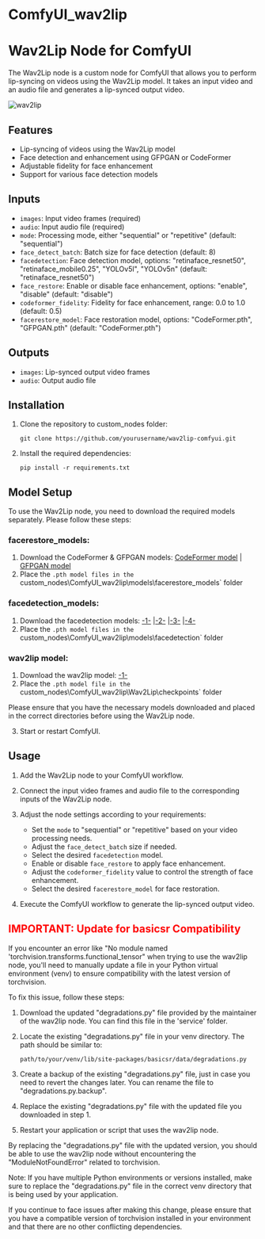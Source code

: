 # ComfyUI_wav2lip


# Wav2Lip Node for ComfyUI

The Wav2Lip node is a custom node for ComfyUI that allows you to perform lip-syncing on videos using the Wav2Lip model. It takes an input video and an audio file and generates a lip-synced output video.

![wav2lip](https://github.com/ShmuelRonen/ComfyUI_wav2lip/assets/80190186/bc23b61e-d09e-473a-82a9-516d0a6e14a3)



## Features

- Lip-syncing of videos using the Wav2Lip model
- Face detection and enhancement using GFPGAN or CodeFormer
- Adjustable fidelity for face enhancement
- Support for various face detection models

## Inputs

- `images`: Input video frames (required)
- `audio`: Input audio file (required)
- `mode`: Processing mode, either "sequential" or "repetitive" (default: "sequential")
- `face_detect_batch`: Batch size for face detection (default: 8)
- `facedetection`: Face detection model, options: "retinaface_resnet50", "retinaface_mobile0.25", "YOLOv5l", "YOLOv5n" (default: "retinaface_resnet50")
- `face_restore`: Enable or disable face enhancement, options: "enable", "disable" (default: "disable")
- `codeformer_fidelity`: Fidelity for face enhancement, range: 0.0 to 1.0 (default: 0.5)
- `facerestore_model`: Face restoration model, options: "CodeFormer.pth", "GFPGAN.pth" (default: "CodeFormer.pth")

## Outputs

- `images`: Lip-synced output video frames
- `audio`: Output audio file

## Installation

1. Clone the repository to custom_nodes folder:
   ```
   git clone https://github.com/yourusername/wav2lip-comfyui.git
   ```

2. Install the required dependencies:
   ```
   pip install -r requirements.txt
   ```

## Model Setup

To use the Wav2Lip node, you need to download the required models separately. Please follow these steps:

### facerestore_models:

1. Download the CodeFormer & GFPGAN models: [CodeFormer model](https://huggingface.co/datasets/lengyuchuixue/codeformer.pth/resolve/main/codeformer.pth?download=true) | [GFPGAN model](https://huggingface.co/nlightcho/gfpgan-v1.3/resolve/main/GFPGANv1.3.pth?download=true)
2. Place the `.pth model files in the `custom_nodes\ComfyUI_wav2lip\models\facerestore_models` folder
### facedetection_models:

1. Download the facedetection models: [-1-](https://github.com/xinntao/facexlib/releases/download/v0.1.0/detection_Resnet50_Final.pth) |[-2-](https://github.com/xinntao/facexlib/releases/download/v0.1.0/detection_mobilenet0.25_Final.pth) |[-3-](https://github.com/sczhou/CodeFormer/releases/download/v0.1.0/yolov5l-face.pth) |[-4-](https://github.com/sczhou/CodeFormer/releases/download/v0.1.0/yolov5n-face.pth)
2. Place the `.pth model files in the `custom_nodes\ComfyUI_wav2lip\models\facedetection` folder

### wav2lip model:

1. Download the wav2lip model: [-1-](https://iiitaphyd-my.sharepoint.com/:u:/g/personal/radrabha_m_research_iiit_ac_in/EdjI7bZlgApMqsVoEUUXpLsBxqXbn5z8VTmoxp55YNDcIA?e=n9ljGW) 
2. Place the `.pth model file in the `custom_nodes\ComfyUI_wav2lip\Wav2Lip\checkpoints` folder

Please ensure that you have the necessary models downloaded and placed in the correct directories before using the Wav2Lip node.

3. Start or restart ComfyUI.

## Usage

1. Add the Wav2Lip node to your ComfyUI workflow.

2. Connect the input video frames and audio file to the corresponding inputs of the Wav2Lip node.

3. Adjust the node settings according to your requirements:
   - Set the `mode` to "sequential" or "repetitive" based on your video processing needs.
   - Adjust the `face_detect_batch` size if needed.
   - Select the desired `facedetection` model.
   - Enable or disable `face_restore` to apply face enhancement.
   - Adjust the `codeformer_fidelity` value to control the strength of face enhancement.
   - Select the desired `facerestore_model` for face restoration.

4. Execute the ComfyUI workflow to generate the lip-synced output video.

## <span style="color: red;">IMPORTANT: Update for basicsr Compatibility</span>

If you encounter an error like "No module named 'torchvision.transforms.functional_tensor" when trying to use the wav2lip node, you'll need to manually update a file in your Python virtual environment (venv) to ensure compatibility with the latest version of torchvision.

To fix this issue, follow these steps:

1. Download the updated "degradations.py" file provided by the maintainer of the wav2lip node. You can find this file in the 'service' folder.

2. Locate the existing "degradations.py" file in your venv directory. The path should be similar to:
   ```
   path/to/your/venv/lib/site-packages/basicsr/data/degradations.py
   ```

3. Create a backup of the existing "degradations.py" file, just in case you need to revert the changes later. You can rename the file to "degradations.py.backup".

4. Replace the existing "degradations.py" file with the updated file you downloaded in step 1.

5. Restart your application or script that uses the wav2lip node.

By replacing the "degradations.py" file with the updated version, you should be able to use the wav2lip node without encountering the "ModuleNotFoundError" related to torchvision.

Note: If you have multiple Python environments or versions installed, make sure to replace the "degradations.py" file in the correct venv directory that is being used by your application.

If you continue to face issues after making this change, please ensure that you have a compatible version of torchvision installed in your environment and that there are no other conflicting dependencies.

